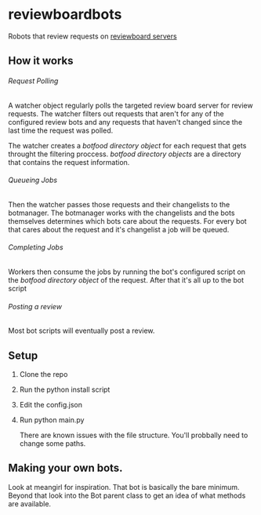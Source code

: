 # reviewboardbots

Robots that review requests on [reviewboard servers](www.reviewboard.org)

## How it works

###### Request Polling
A watcher object regularly polls the targeted review board server for review requests.
The watcher filters out requests that aren't for any of the configured review bots and any
requests that haven't changed since the last time the request was polled.

The watcher creates a _botfood directory object_ for each request that gets throught the filtering proccess.
_botfood directory objects_ are a directory that contains the request information.

###### Queueing Jobs
Then the watcher passes those requests and their changelists to the botmanager.
 The botmanager works with the changelists and the bots themselves determines which bots care about the requests. For every bot that cares about the request and it's changelist
a job will be queued.

###### Completing Jobs
Workers then consume the jobs by running the bot's configured script on the _botfood directory object_
of the request. After that it's all up to the bot script

###### Posting a review
Most bot scripts will eventually post a review.

## Setup

1. Clone the repo
2. Run the python install script
3. Edit the config.json
4. Run python main.py

   There are known issues with the file structure. You'll probbally need to change some paths.

## Making your own bots.

Look at meangirl for inspiration. That bot is basically the bare minimum.
Beyond that look into the Bot parent class to get an idea of what methods are available.


